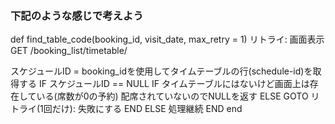 ### 下記のような感じで考えよう
def find_table_code(booking_id, visit_date, max_retry = 1)
  リトライ:
  画面表示 GET /booking_list/timetable/

  スケジュールID = booking_idを使用してタイムテーブルの行(schedule-id)を取得する
  IF スケジュールID == NULL
    IF タイムテーブルにはないけど画面上は存在している(席数が0の予約)
      配席されていないのでNULLを返す
    ELSE
      GOTO リトライ(1回だけ):
      失敗にする
    END
  ELSE
    処理継続
  END
end
